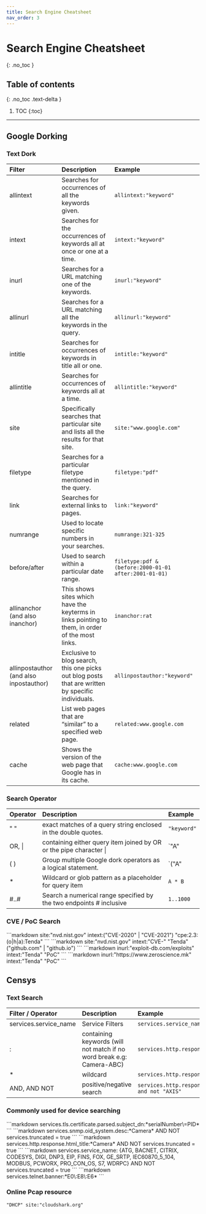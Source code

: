 ```yaml
---
title: Search Engine Cheatsheet
nav_order: 3
---
```


# Search Engine Cheatsheet
{: .no_toc }

## Table of contents
{: .no_toc .text-delta }

1. TOC
{:toc}

---

## Google Dorking

### Text Dork

| Filter          | Description                                        | Example                              |
| :-------------- |:---------------------------------------------------| :------------------------------------|
| allintext      | Searches for occurrences of all the keywords given. | `allintext:"keyword"` |
| intext      | Searches for the occurrences of keywords all at once or one at a time. | `intext:"keyword"` |
| inurl      | Searches for a URL matching one of the keywords. | `inurl:"keyword"` |
| allinurl      | Searches for a URL matching all the keywords in the query. | `allinurl:"keyword"` |
| intitle      | Searches for occurrences of keywords in title all or one. | `intitle:"keyword"` |
| allintitle      | Searches for occurrences of keywords all at a time. | `allintitle:"keyword"` |
| site      | Specifically searches that particular site and lists all the results for that site. | `site:"www.google.com"` |
| filetype      | Searches for a particular filetype mentioned in the query. | `filetype:"pdf"` |
| link      | Searches for external links to pages. | `link:"keyword"` |
| numrange      | Used to locate specific numbers in your searches. | `numrange:321-325` |
| before/after      | Used to search within a particular date range. | `filetype:pdf & (before:2000-01-01 after:2001-01-01)` |
| allinanchor (and also inanchor)      | This shows sites which have the keyterms in links pointing to them, in order of the most links. | `inanchor:rat` |
| allinpostauthor (and also inpostauthor)      | Exclusive to blog search, this one picks out blog posts that are written by specific individuals. | `allinpostauthor:"keyword"` |
| related      | List web pages that are “similar” to a specified web page. | `related:www.google.com` |
| cache      | Shows the version of the web page that Google has in its cache. | `cache:www.google.com` |

### Search Operator

| Operator | Description                                                         | Example      |
| :--------|:--------------------------------------------------------------------| :------------|
| " "      | exact matches of a query string enclosed in the double quotes.      | `"keyword"`  |
| OR, \|   | containing either query item joined by OR or the pipe character \|  | `"A" | "B"`  |
| ( )      | Group multiple Google dork operators as a logical statement.        | `("A" | "B")`|
| *        | Wildcard or glob pattern as a placeholder for query item            | `A * B`      |
| #..#     | Search a numerical range specified by the two endpoints # inclusive | `1..1000`    |

### CVE / PoC Search

<div class="code-example" markdown="1">
```markdown
site:"nvd.nist.gov" intext:("CVE-2020" | "CVE-2021") "cpe:2.3:(o|h|a):Tenda"
```
```markdown
site:"nvd.nist.gov" intext:"CVE-" "Tenda" ("github.com" | "github.io")
```
```markdown
inurl:"exploit-db.com/exploits" intext:"Tenda" "PoC"
```
```markdown
inurl:"https://www.zeroscience.mk" intext:"Tenda" "PoC"
```
</div>

## Censys

### Text Search

| Filter / Operator | Description | Example |
| :----------------------| :----------------------| :----------------------|
| services.service_name  | Service Filters  | `services.service_name="SNMP"` |
| : | containing keywords (will not match if no word break e.g: Camera-ABC) | `services.http.response.html_title:"Camera"` |
| * | wildcard | `services.http.response.html_title:AXIS*Camera` |
| AND, AND NOT | positive/negative search | `services.http.response.html_title:*Camera* and not "AXIS"` |

### Commonly used for device searching
<div class="code-example" markdown="1">
```markdown
services.tls.certificate.parsed.subject_dn:*serialNumber\=PID*
```
```markdown
services.snmp.oid_system.desc:*Camera* AND NOT services.truncated = true
```
```markdown
services.http.response.html_title:*Camera* AND NOT services.truncated = true
```
```markdown
services.service_name: {ATG, BACNET, CITRIX, CODESYS, DIGI, DNP3, EIP, FINS, FOX, GE_SRTP, IEC60870_5_104, MODBUS, PCWORX, PRO_CON_OS, S7, WDRPC} AND NOT services.truncated = true
```
```markdown
services.telnet.banner:*E0\:E8\:E6*
```
</div>

### Online Pcap resource
```
"DHCP" site:"cloudshark.org"
```
